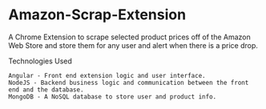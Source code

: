 # Amazon-Scrap-Extension

A Chrome Extension to scrape selected product prices off of the Amazon Web Store and store them for any user and alert when there is a price drop.

Technologies Used

    Angular - Front end extension logic and user interface.
    NodeJS - Backend business logic and communication between the front end and the database.
    MongoDB - A NoSQL database to store user and product info.
